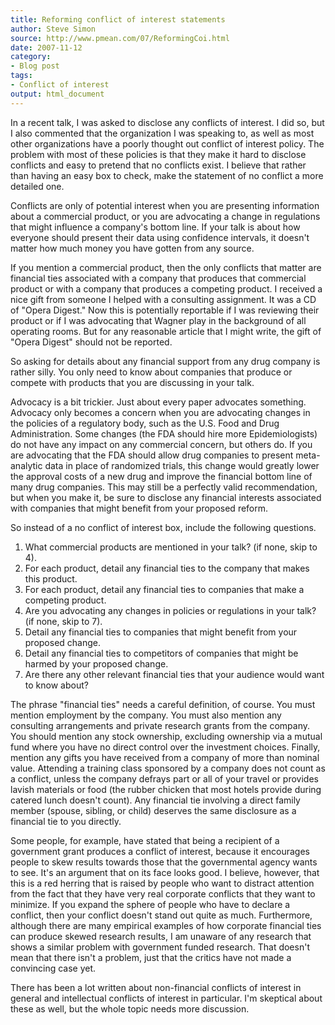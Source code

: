 ```yaml
---
title: Reforming conflict of interest statements
author: Steve Simon
source: http://www.pmean.com/07/ReformingCoi.html
date: 2007-11-12
category:
- Blog post
tags:
- Conflict of interest
output: html_document
---
```

In a recent talk, I was asked to disclose any conflicts of interest. I
did so, but I also commented that the organization I was speaking to, as
well as most other organizations have a poorly thought out conflict of
interest policy. The problem with most of these policies is that they
make it hard to disclose conflicts and easy to pretend that no conflicts
exist. I believe that rather than having an easy box to check, make the
statement of no conflict a more detailed one.

Conflicts are only of potential interest when you are presenting
information about a commercial product, or you are advocating a change
in regulations that might influence a company\'s bottom line. If your
talk is about how everyone should present their data using confidence
intervals, it doesn\'t matter how much money you have gotten from any
source.

If you mention a commercial product, then the only conflicts that matter
are financial ties associated with a company that produces that
commercial product or with a company that produces a competing product.
I received a nice gift from someone I helped with a consulting
assignment. It was a CD of \"Opera Digest.\" Now this is potentially
reportable if I was reviewing their product or if I was advocating that
Wagner play in the background of all operating rooms. But for any
reasonable article that I might write, the gift of \"Opera Digest\"
should not be reported.

So asking for details about any financial support from any drug company
is rather silly. You only need to know about companies that produce or
compete with products that you are discussing in your talk.

Advocacy is a bit trickier. Just about every paper advocates something.
Advocacy only becomes a concern when you are advocating changes in the
policies of a regulatory body, such as the U.S. Food and Drug
Administration. Some changes (the FDA should hire more Epidemiologists)
do not have any impact on any commercial concern, but others do. If you
are advocating that the FDA should allow drug companies to present
meta-analytic data in place of randomized trials, this change would
greatly lower the approval costs of a new drug and improve the financial
bottom line of many drug companies. This may still be a perfectly valid
recommendation, but when you make it, be sure to disclose any financial
interests associated with companies that might benefit from your
proposed reform.

So instead of a no conflict of interest box, include the following
questions.

1.  What commercial products are mentioned in your talk? (if none, skip
    to 4).
2.  For each product, detail any financial ties to the company that
    makes this product.
3.  For each product, detail any financial ties to companies that make a
    competing product.
4.  Are you advocating any changes in policies or regulations in your
    talk? (if none, skip to 7).
5.  Detail any financial ties to companies that might benefit from your
    proposed change.
6.  Detail any financial ties to competitors of companies that might be
    harmed by your proposed change.
7.  Are there any other relevant financial ties that your audience would
    want to know about?

The phrase \"financial ties\" needs a careful definition, of course. You
must mention employment by the company. You must also mention any
consulting arrangements and private research grants from the company.
You should mention any stock ownership, excluding ownership via a mutual
fund where you have no direct control over the investment choices.
Finally, mention any gifts you have received from a company of more than
nominal value. Attending a training class sponsored by a company does
not count as a conflict, unless the company defrays part or all of your
travel or provides lavish materials or food (the rubber chicken that
most hotels provide during catered lunch doesn\'t count). Any financial
tie involving a direct family member (spouse, sibling, or child)
deserves the same disclosure as a financial tie to you directly.

Some people, for example, have stated that being a recipient of a
government grant produces a conflict of interest, because it encourages
people to skew results towards those that the governmental agency wants
to see. It\'s an argument that on its face looks good. I believe,
however, that this is a red herring that is raised by people who want to
distract attention from the fact that they have very real corporate
conflicts that they want to minimize. If you expand the sphere of people
who have to declare a conflict, then your conflict doesn\'t stand out
quite as much. Furthermore, although there are many empirical examples
of how corporate financial ties can produce skewed research results, I
am unaware of any research that shows a similar problem with government
funded research. That doesn\'t mean that there isn\'t a problem, just
that the critics have not made a convincing case yet.

There has been a lot written about non-financial conflicts of interest
in general and intellectual conflicts of interest in particular. I\'m
skeptical about these as well, but the whole topic needs more
discussion.
